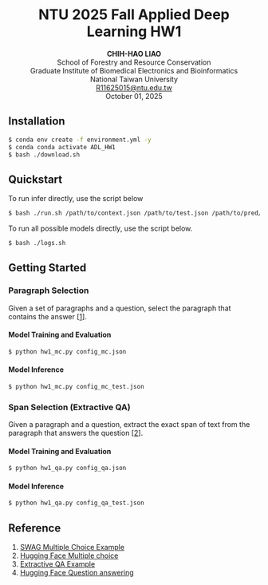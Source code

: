# <h1 align="center">NTU 2025 Fall Applied Deep Learning HW1</h1>
<p align="center">
<strong>CHIH-HAO LIAO</strong><br>
School of Forestry and Resource Conservation<br>
Graduate Institute of Biomedical Electronics and Bioinformatics<br>
National Taiwan University<br>
<a href="mailto:R11625015@ntu.edu.tw">R11625015@ntu.edu.tw</a><br>
October 01, 2025
</p>

## Installation
```bash
$ conda env create -f environment.yml -y
$ conda conda activate ADL_HW1
$ bash ./download.sh
```

## Quickstart
To run infer directly, use the script below
```bash
$ bash ./run.sh /path/to/context.json /path/to/test.json /path/to/pred/prediction.csv
```
To run all possible models directly, use the script below.
```bash
$ bash ./logs.sh
```

## Getting Started
### Paragraph Selection
Given a set of paragraphs and a question, select the paragraph that contains the answer [[1](#swag_mc)].

#### Model Training and Evaluation
```bash
$ python hw1_mc.py config_mc.json
```

#### Model Inference
```bash
$ python hw1_mc.py config_mc_test.json
```

### Span Selection (Extractive QA)
Given a paragraph and a question, extract the exact span of text from the paragraph that answers the question [[2](#swag_qa)].

#### Model Training and Evaluation
```bash
$ python hw1_qa.py config_qa.json
```

#### Model Inference
```bash
$ python hw1_qa.py config_qa_test.json
```

## Reference
1. <a id="swag_mc"></a> [SWAG Multiple Choice Example](https://github.com/huggingface/transformers/blob/main/examples/pytorch/multiple-choice/run_swag_no_trainer.py)
2. <a id="huggingface_mc"></a> [Hugging Face Multiple choice](https://huggingface.co/docs/transformers/en/tasks/multiple_choice)
3. <a id="swag_qa"></a> [Extractive QA Example](https://github.com/huggingface/transformers/blob/main/examples/pytorch/question-answering/run_qa_no_trainer.py)
4. <a id="huggingface_qa"></a> [Hugging Face Question answering](https://huggingface.co/docs/transformers/en/tasks/question_answering)
